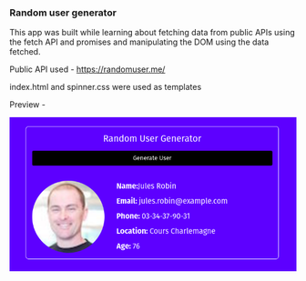### Random user generator 

This app was built while learning about fetching data from public APIs using the fetch API and promises and manipulating the DOM using the data fetched.

Public API used - https://randomuser.me/

index.html and spinner.css were used as templates

Preview -

![app-screenshot](./random-user.png) 


